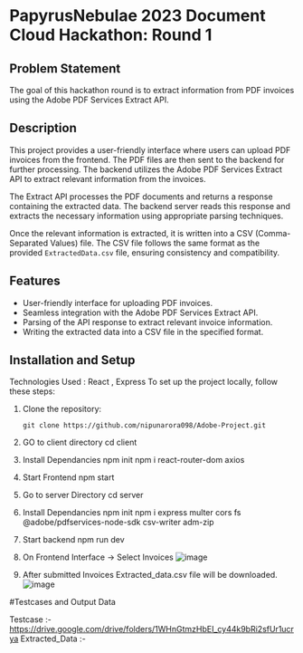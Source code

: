 # PapyrusNebulae 2023 Document Cloud Hackathon: Round 1

## Problem Statement

The goal of this hackathon round is to extract information from PDF invoices using the Adobe PDF Services Extract API. 

## Description

This project provides a user-friendly interface where users can upload PDF invoices from the frontend. The PDF files are then sent to the backend for further processing. The backend utilizes the Adobe PDF Services Extract API to extract relevant information from the invoices.

The Extract API processes the PDF documents and returns a response containing the extracted data. The backend server reads this response and extracts the necessary information using appropriate parsing techniques.

Once the relevant information is extracted, it is written into a CSV (Comma-Separated Values) file. The CSV file follows the same format as the provided `ExtractedData.csv` file, ensuring consistency and compatibility.



## Features

- User-friendly interface for uploading PDF invoices.
- Seamless integration with the Adobe PDF Services Extract API.
- Parsing of the API response to extract relevant invoice information.
- Writing the extracted data into a CSV file in the specified format.


## Installation and Setup
Technologies Used : React , Express 
To set up the project locally, follow these steps:

1. Clone the repository:
   ```shell
   git clone https://github.com/nipunarora098/Adobe-Project.git

2. GO to client directory 
	cd client
3. Install Dependancies
	npm init
	npm i react-router-dom axios
4. Start Frontend
	npm start
5. Go to server Directory
	cd server
6. Install Dependancies
	npm init
	npm i express multer cors fs @adobe/pdfservices-node-sdk csv-writer adm-zip


7. Start backend
	npm run dev
8. On Frontend Interface -> Select Invoices
  ![image](https://github.com/nipunarora098/Adobe-Project/assets/74128691/223cfc91-a6b2-4589-a716-5cc945ab8ab1)

9. After submitted Invoices Extracted_data.csv file will be downloaded.
![image](https://github.com/nipunarora098/Adobe-Project/assets/74128691/24156997-0a0b-4e9c-a587-0ce05f12a91b)

#Testcases and Output Data

Testcase :- https://drive.google.com/drive/folders/1WHnGtmzHbEI_cy44k9bRi2sfUr1ucrya
Extracted_Data :- 

   

